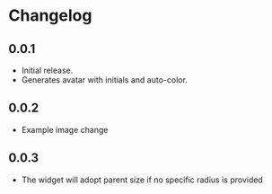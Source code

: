 # Changelog

## 0.0.1
- Initial release.
- Generates avatar with initials and auto-color.

## 0.0.2
- Example image change

## 0.0.3
- The widget will adopt parent size if no specific radius is provided
